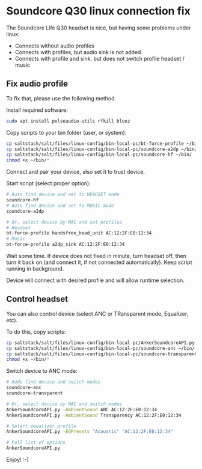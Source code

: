 # Soundcore Q30 linux connection fix

The Soundcore Life Q30 headset is nice, but having
some problems under linux:

* Connects without audio profiles
* Connects with profiles, but audio sink is not added
* Connects with profile and sink, but does not switch
profile headset / music

## Fix audio profile

To fix that, please use the following method.

Install required software:

```bash
sudo apt install pulseaudio-utils rfkill bluez
```

Copy scripts to your bin folder (user, or system):

```bash
cp saltstack/salt/files/linux-config/bin-local-pc/bt-force-profile ~/bin/
cp saltstack/salt/files/linux-config/bin-local-pc/soundcore-a2dp ~/bin/
cp saltstack/salt/files/linux-config/bin-local-pc/soundcore-hf ~/bin/
chmod +x ~/bin/*
```

Connect and pair your device, also set it to trust device.

Start script (select proper option):

```bash
# Auto find device and set to HEADSET mode
soundcore-hf
# Auto find device and set to MUSIC mode
soundcore-a2dp

# Or, select device by MAC and set profiles
# Headset
bt-force-profile handsfree_head_unit AC:12:2F:E0:12:34
# Music
bt-force-profile a2dp_sink AC:12:2F:E0:12:34
```

Wait some time. If device does not fixed in minute, turn headset off,
then turn it back on (and connect it, if not connected automatically).
Keep script running in background.

Device will connect with desired profile and will allow runtime selection.

## Control headset

You can also control device (select ANC or TRansparent mode, Equalizer, etc).

To do this, copy scripts:

```bash
cp saltstack/salt/files/linux-config/bin-local-pc/AnkerSoundcoreAPI.py ~/bin/
cp saltstack/salt/files/linux-config/bin-local-pc/soundcore-anc ~/bin/
cp saltstack/salt/files/linux-config/bin-local-pc/soundcore-transparent ~/bin/
chmod +x ~/bin/*
```

Switch device to ANC mode:

```bash
# Audo find device and switch modes
soundcore-anc
soundcore-transparent

# Or, select device by MAC and switch modes
AnkerSoundcoreAPI.py -AmbientSound ANC AC:12:2F:E0:12:34
AnkerSoundcoreAPI.py -AmbientSound Transparency AC:12:2F:E0:12:34

# Select equalizer profile
AnkerSoundcoreAPI.py -EQPresets "Acoustic" "AC:12:2F:E0:12:34"

# Full list of options
AnkerSoundcoreAPI.py
```

Enjoy! :-)
